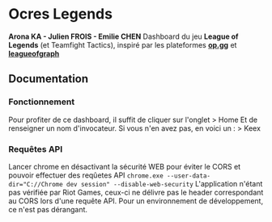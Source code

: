 # Ocres Legends

**Arona KA - Julien FROIS - Emilie CHEN**
Dashboard du jeu **League of Legends** (et Teamfight Tactics), inspiré par les plateformes **[op.gg](https://euw.op.gg/)** et **[leagueofgraph](https://www.leagueofgraphs.com/)**

## Documentation

### Fonctionnement

Pour profiter de ce dashboard, il suffit de cliquer sur l'onglet > Home
Et de renseigner un nom d'invocateur. Si vous n'en avez pas, en voici un : > Keex

### Requêtes API

Lancer chrome en désactivant la sécurité WEB pour éviter le CORS et pouvoir effectuer des reqûetes API
`chrome.exe --user-data-dir="C://Chrome dev session" --disable-web-security`
L'application n'étant pas vérifiée par Riot Games, ceux-ci ne délivre pas le header correspondant au CORS lors d'une requête API.
Pour un environnement de développement, ce n'est pas dérangant.
